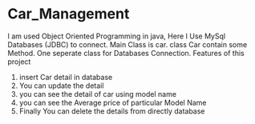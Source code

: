 # Car_Management
I am used Object Oriented Programming in java, 
Here I Use MySql Databases (JDBC) to connect.
Main Class is car.
class Car contain some Method.
One seperate class for Databases Connection.
Features of this project
1. insert Car detail in database
2. You can update the detail
3. you can see the detail of car using model name
4. you can see the Average price of particular Model Name
5. Finally You can delete the details from directly database  
